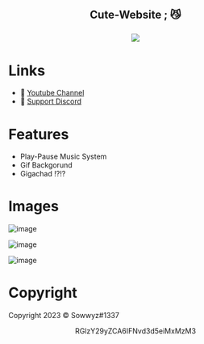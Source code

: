 <h2 align="center">
                          Cute-Website <strong>;</strong> 😼
<br>
<br>

<a href="https://discord.com/users/394251966571872256">
        <img src="https://lanyard-profile-readme.vercel.app/api/394251966571872256?idleMessage=%22May%20The%20Code%20Be%20With%20you%22&borderRadius=25px" />
    </a>
</p>


# Links
- 🔗 [Youtube Channel](https://www.youtube.com/channel/UC9_kma0SOd-oSe24gqpqqCA)
- 🔗 [Support Discord](https://discord.com/users/394251966571872256)

# Features  

+ Play-Pause Music System 
+ Gif Backgorund
+ Gigachad !?!? 

# Images 

![image](https://user-images.githubusercontent.com/88189918/234405920-a6a37cf9-8967-40c3-96d5-20d4a5f27cd8.png)

![image](https://user-images.githubusercontent.com/88189918/234405939-b5701e32-691e-4141-a2a6-f14a9cb69dd3.png)

![image](https://user-images.githubusercontent.com/88189918/234405952-d8e76582-1e32-4cc8-9044-e71a9e253716.png)






# Copyright 
Copyright 2023 © Sowwyz#1337

</h2>
<p align="center">
   RGlzY29yZCA6IFNvd3d5eiMxMzM3
<br>
